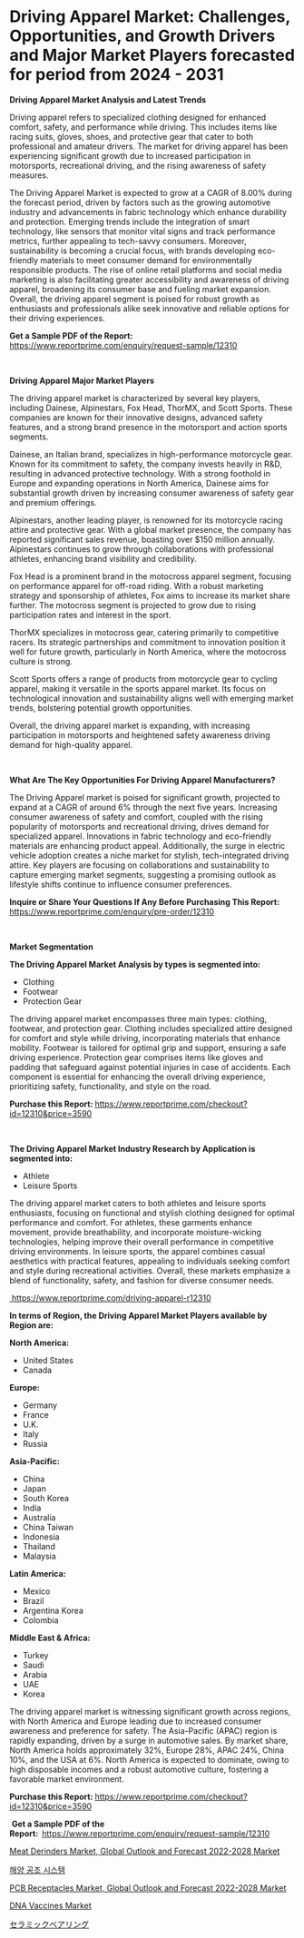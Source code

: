 <p><h1>Driving Apparel Market: Challenges, Opportunities, and Growth Drivers and Major Market Players forecasted for period from 2024 - 2031</h1></p><p><strong>Driving Apparel Market Analysis and Latest Trends</strong></p>
<p><p>Driving apparel refers to specialized clothing designed for enhanced comfort, safety, and performance while driving. This includes items like racing suits, gloves, shoes, and protective gear that cater to both professional and amateur drivers. The market for driving apparel has been experiencing significant growth due to increased participation in motorsports, recreational driving, and the rising awareness of safety measures.</p><p>The Driving Apparel Market is expected to grow at a CAGR of 8.00% during the forecast period, driven by factors such as the growing automotive industry and advancements in fabric technology which enhance durability and protection. Emerging trends include the integration of smart technology, like sensors that monitor vital signs and track performance metrics, further appealing to tech-savvy consumers. Moreover, sustainability is becoming a crucial focus, with brands developing eco-friendly materials to meet consumer demand for environmentally responsible products. The rise of online retail platforms and social media marketing is also facilitating greater accessibility and awareness of driving apparel, broadening its consumer base and fueling market expansion. Overall, the driving apparel segment is poised for robust growth as enthusiasts and professionals alike seek innovative and reliable options for their driving experiences.</p></p>
<p><strong>Get a Sample PDF of the Report:&nbsp;</strong> <a href="https://www.reportprime.com/enquiry/request-sample/12310">https://www.reportprime.com/enquiry/request-sample/12310</a></p>
<p>&nbsp;</p>
<p><strong>Driving Apparel Major Market Players</strong></p>
<p><p>The driving apparel market is characterized by several key players, including Dainese, Alpinestars, Fox Head, ThorMX, and Scott Sports. These companies are known for their innovative designs, advanced safety features, and a strong brand presence in the motorsport and action sports segments.</p><p>Dainese, an Italian brand, specializes in high-performance motorcycle gear. Known for its commitment to safety, the company invests heavily in R&D, resulting in advanced protective technology. With a strong foothold in Europe and expanding operations in North America, Dainese aims for substantial growth driven by increasing consumer awareness of safety gear and premium offerings.</p><p>Alpinestars, another leading player, is renowned for its motorcycle racing attire and protective gear. With a global market presence, the company has reported significant sales revenue, boasting over $150 million annually. Alpinestars continues to grow through collaborations with professional athletes, enhancing brand visibility and credibility.</p><p>Fox Head is a prominent brand in the motocross apparel segment, focusing on performance apparel for off-road riding. With a robust marketing strategy and sponsorship of athletes, Fox aims to increase its market share further. The motocross segment is projected to grow due to rising participation rates and interest in the sport.</p><p>ThorMX specializes in motocross gear, catering primarily to competitive racers. Its strategic partnerships and commitment to innovation position it well for future growth, particularly in North America, where the motocross culture is strong.</p><p>Scott Sports offers a range of products from motorcycle gear to cycling apparel, making it versatile in the sports apparel market. Its focus on technological innovation and sustainability aligns well with emerging market trends, bolstering potential growth opportunities.</p><p>Overall, the driving apparel market is expanding, with increasing participation in motorsports and heightened safety awareness driving demand for high-quality apparel.</p></p>
<p>&nbsp;</p>
<p><strong>What Are The Key Opportunities For Driving Apparel Manufacturers?</strong></p>
<p><p>The Driving Apparel market is poised for significant growth, projected to expand at a CAGR of around 6% through the next five years. Increasing consumer awareness of safety and comfort, coupled with the rising popularity of motorsports and recreational driving, drives demand for specialized apparel. Innovations in fabric technology and eco-friendly materials are enhancing product appeal. Additionally, the surge in electric vehicle adoption creates a niche market for stylish, tech-integrated driving attire. Key players are focusing on collaborations and sustainability to capture emerging market segments, suggesting a promising outlook as lifestyle shifts continue to influence consumer preferences.</p></p>
<p><strong>Inquire or Share Your Questions If Any Before Purchasing This Report:</strong> <a href="https://www.reportprime.com/enquiry/pre-order/12310">https://www.reportprime.com/enquiry/pre-order/12310</a></p>
<p>&nbsp;</p>
<p><strong>Market Segmentation</strong></p>
<p><strong>The Driving Apparel Market Analysis by types is segmented into:</strong></p>
<p><ul><li>Clothing</li><li>Footwear</li><li>Protection Gear</li></ul></p>
<p><p>The driving apparel market encompasses three main types: clothing, footwear, and protection gear. Clothing includes specialized attire designed for comfort and style while driving, incorporating materials that enhance mobility. Footwear is tailored for optimal grip and support, ensuring a safe driving experience. Protection gear comprises items like gloves and padding that safeguard against potential injuries in case of accidents. Each component is essential for enhancing the overall driving experience, prioritizing safety, functionality, and style on the road.</p></p>
<p><strong>Purchase this Report:&nbsp;</strong><a href="https://www.reportprime.com/checkout?id=12310&price=3590">https://www.reportprime.com/checkout?id=12310&price=3590</a></p>
<p>&nbsp;</p>
<p><strong>The Driving Apparel Market Industry Research by Application is segmented into:</strong></p>
<p><ul><li>Athlete</li><li>Leisure Sports</li></ul></p>
<p><p>The driving apparel market caters to both athletes and leisure sports enthusiasts, focusing on functional and stylish clothing designed for optimal performance and comfort. For athletes, these garments enhance movement, provide breathability, and incorporate moisture-wicking technologies, helping improve their overall performance in competitive driving environments. In leisure sports, the apparel combines casual aesthetics with practical features, appealing to individuals seeking comfort and style during recreational activities. Overall, these markets emphasize a blend of functionality, safety, and fashion for diverse consumer needs.</p></p>
<p><a href="https://www.reportprime.com/driving-apparel-r12310">&nbsp;https://www.reportprime.com/driving-apparel-r12310</a></p>
<p><strong>In terms of Region, the Driving Apparel Market Players available by Region are:</strong></p>
<p>
    <p> <strong> North America: </strong>
        <ul>
            <li>United States</li>
            <li>Canada</li>
        </ul>
        </p> 
    <p> <strong> Europe: </strong>
        <ul>
            <li>Germany</li>
            <li>France</li>
            <li>U.K.</li>
            <li>Italy</li>
            <li>Russia</li>
        </ul>
        </p> 
    <p> <strong> Asia-Pacific: </strong>
        <ul>
            <li>China</li>
            <li>Japan</li>
            <li>South Korea</li>
            <li>India</li>
            <li>Australia</li>
            <li>China Taiwan</li>
            <li>Indonesia</li>
            <li>Thailand</li>
            <li>Malaysia</li>
        </ul>
        </p> 
    <p> <strong> Latin America: </strong>
        <ul>
            <li>Mexico</li>
            <li>Brazil</li>
            <li>Argentina Korea</li>
            <li>Colombia</li>
        </ul>
        </p> 
    <p> <strong> Middle East & Africa: </strong>
        <ul>
            <li>Turkey</li>
            <li>Saudi</li>
            <li>Arabia</li>
            <li>UAE</li>
            <li>Korea</li>
        </ul>
    </p>
    </p>
<p><p>The driving apparel market is witnessing significant growth across regions, with North America and Europe leading due to increased consumer awareness and preference for safety. The Asia-Pacific (APAC) region is rapidly expanding, driven by a surge in automotive sales. By market share, North America holds approximately 32%, Europe 28%, APAC 24%, China 10%, and the USA at 6%. North America is expected to dominate, owing to high disposable incomes and a robust automotive culture, fostering a favorable market environment.</p></p>
<p><strong>Purchase this Report: </strong><a href="https://www.reportprime.com/checkout?id=12310&price=3590">https://www.reportprime.com/checkout?id=12310&price=3590</a></p>
<p>&nbsp;<strong>Get a Sample PDF of the Report:&nbsp;&nbsp;</strong><a href="https://www.reportprime.com/enquiry/request-sample/12310">https://www.reportprime.com/enquiry/request-sample/12310</a></p>
<p><strong></strong></p>
<p><p><a href="https://www.linkedin.com/pulse/meat-derinders-market-global-outlook-forecast-2022-2028-research-kzxge?trackingId=89rY7VDlRCKqw5wX43Wfpg%3D%3D">Meat Derinders Market, Global Outlook and Forecast 2022-2028 Market</a></p><p><a href="https://medium.com/@delmyx2tuliau/%EC%A0%84-%EC%84%B8%EA%B3%84-%ED%95%B4%EC%96%91-hvac-%EC%8B%9C%EC%8A%A4%ED%85%9C-%EC%8B%9C%EC%9E%A5%EC%9D%98-%EC%8B%9C%EC%9E%A5-%EB%8F%99%ED%96%A5-%EC%98%88%EC%B8%A1-%EB%B0%8F-%EB%B6%84%EC%84%9D-2024-2031-bc551b2e0d5c">해양 공조 시스템</a></p><p><a href="https://www.linkedin.com/pulse/strategic-roadmap-global-pcb-receptacles-market-outlook-forecast-7tgje?trackingId=paJ8pguNTPywJqlqwxUFIQ%3D%3D">PCB Receptacles Market, Global Outlook and Forecast 2022-2028 Market</a></p><p><a href="https://medium.com/@jasmine.wilson5656/future-insights-into-the-dna-vaccines-market-trends-and-regional-analysis-for-the-year-2024-2031-927f3a92d726">DNA Vaccines Market</a></p><p><a href="https://medium.com/@charm854/%E6%88%90%E9%95%B7%E3%81%AE%E5%8F%AF%E8%83%BD%E6%80%A7%E3%82%92%E5%BC%95%E3%81%8D%E5%87%BA%E3%81%99-2024%E5%B9%B4%E3%81%8B%E3%82%892031%E5%B9%B4%E3%81%BE%E3%81%A7%E3%81%AE%E3%82%BB%E3%83%A9%E3%83%9F%E3%83%83%E3%82%AF%E3%83%99%E3%82%A2%E3%83%AA%E3%83%B3%E3%82%B0%E5%B8%82%E5%A0%B4%E3%81%AE%E6%88%A6%E7%95%A5%E7%9A%84%E5%88%86%E6%9E%90%E3%81%A8%E4%BA%88%E6%B8%AC-50c2208184c7">セラミックベアリング</a></p></p>